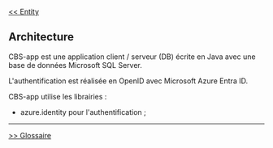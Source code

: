 [<< Entity](5-0-entity.md)


## Architecture ##

CBS-app est une application client / serveur (DB)  écrite en Java avec une base de données Microsoft SQL Server.

L'authentification est réalisée en OpenID avec Microsoft Azure Entra ID.

CBS-app utilise les librairies :
- azure.identity pour l'authentification ;

---

[>> Glossaire](7-0-glossaire.md)